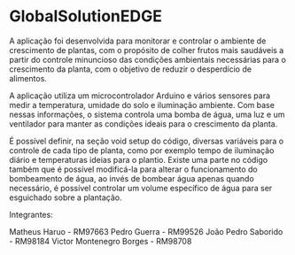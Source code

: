 # GlobalSolutionEDGE

A aplicação foi desenvolvida para monitorar e controlar o ambiente de crescimento de plantas, com o propósito de colher
frutos mais saudáveis a partir do controle minuncioso das condições ambientais necessárias para o crescimento da planta,
com o objetivo de reduzir o desperdício de alimentos.

A aplicação utiliza um microcontrolador Arduino e vários sensores para medir a temperatura, umidade do solo e iluminação
ambiente.
Com base nessas informações, o sistema controla uma bomba de água, uma luz e um ventilador para manter as condições ideais
para o crescimento da planta.

É possível definir, na seção void setup do código, diversas variáveis para o controle de cada tipo de planta, como por
exemplo tempo de iluminação diário e temperaturas ideias para o plantio.
Existe uma parte no código também que é possível modificá-la para alterar o funcionamento do bombeamento de água,
ao invés de bombear água apenas quando necessário, é possível controlar um volume específico de água para ser esguichado
sobre a plantação.

Integrantes:

Matheus Haruo - RM97663
Pedro Guerra - RM99526
João Pedro Saborido - RM98184
Victor Montenegro Borges - RM98708
